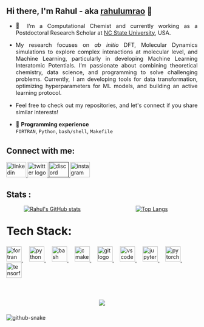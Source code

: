 <h2>Hi there, I'm Rahul - aka <a href="https://github.com/rahulumrao">rahulumrao</a> 👋</h3>

<ul style="font-size: 1.04em; text-align: justify;">
  <li>🔭 I’m a Computational Chemist and currently working as a Postdoctoral Research Scholar at <a href="https://www.ncsu.edu/" target="_blank">NC State University</a>, USA.</li><p>
  <li>My research focuses on <em>ab initio</em> DFT, Molecular Dynamics simulations to explore complex interactions at molecular level, and Machine Learning, particularly in developing Machine Learning Interatomic Potentials. I’m passionate about combining theoretical chemistry, data science, and programming to solve challenging problems. Currently, I am developing tools for data transformation, optimizing hyperparameters for ML models, and building an active learning protocol.</li><p>
  <li>Feel free to check out my repositories, and let's connect if you share similar interests!</li> <p>
  <li>🌱 <strong>Programming experience</strong><br>
    <code>FORTRAN</code>, <code>Python</code>, <code>bash/shell</code>, <code>Makefile</code>
  </li><p>
  <!-- <li>💬 Ask me about ... Anything</li><p>
  <li>⚡ Fun fact: ... I am half-finished!</li> -->
</ul>


## Connect with me:
<div align="left">
  <a href="https://www.linkedin.com/in/rahul-verma-6a8089121">
  <img src="https://raw.githubusercontent.com/maurodesouza/profile-readme-generator/master/src/assets/icons/social/linkedin/default.svg" width="52" height="40" alt="linkedin logo"  /> </a>
  <a href="https://twitter.com/rahul_818">
  <img src="https://raw.githubusercontent.com/maurodesouza/profile-readme-generator/master/src/assets/icons/social/twitter/default.svg" width="52" height="40" alt="twitter logo"  /> </a>
  <a href="">
  <img src="https://raw.githubusercontent.com/maurodesouza/profile-readme-generator/master/src/assets/icons/social/discord/default.svg" width="52" height="40" alt="discord logo"  /> </a>
  <a href="https://instagram.com/_rahul_umrao">
  <img src="https://raw.githubusercontent.com/maurodesouza/profile-readme-generator/master/src/assets/icons/social/instagram/default.svg" width="52" height="40" alt="instagram logo"  /> </a>
</div>

## Stats :
<!-- 
[![Rahul's GitHub stats](https://github-readme-stats.vercel.app/api?username=rahulumrao&show_icons=true&theme=merko)](https://github.com/rahulumrao/github-readme-stats)

[![Top Langs](https://github-readme-stats.vercel.app/api/top-langs/?username=rahulumrao&hide=javascript,html,Roff,css,Cmake&layout=compact&theme=radical)](https://github.com/rahulumrao/github-readme-stats)

[![](https://visitcount.itsvg.in/api?id=rahulumrao&label=Profile%20Views&color=12&pretty=true)](https://visitcount.itsvg.in) -->

<div style="display: flex; justify-content: space-around;">

  <div style="flex: 1; text-align: center; padding-right: 10px;">
    <a href="https://github.com/rahulumrao/github-readme-stats">
      <img src="https://github-readme-stats.vercel.app/api?username=rahulumrao&show_icons=true&theme=merko" alt="Rahul's GitHub stats" />
    </a>
  </div>

  <div style="flex: 1; text-align: center; padding-left: 10px;">
    <a href="https://github.com/rahulumrao/github-readme-stats">
      <img src="https://github-readme-stats.vercel.app/api/top-langs/?username=rahulumrao&hide=javascript,html,Roff,css,Cmake&layout=compact&theme=radical" alt="Top Langs" />
    </a>
  </div>

</div>

<br>
<!-- <p style="display: flex; align-items: center;">
  <img src="https://github.com/rahulumrao/rahulumrao/blob/main/skill.png" alt="Tech Stack icon" width="40" height="40" style="margin-right: 10px;">
  <strong style="font-size: 20px;">Tech Stack:</strong>
</p>   -->

<p style="display: flex; align-items: center;">
  <strong style="font-size: 30px;">Tech Stack:</strong>
</p>

###

<div align="left">
<a href="https://fortran-lang.org/">
  <img src="https://cdn.simpleicons.org/fortran/734F96" height="40" alt="fortran logo"  />
</a>
  <img width="12" />
<a href="https://www.python.org/">
  <img src="https://cdn.jsdelivr.net/gh/devicons/devicon/icons/python/python-original.svg" height="40" alt="python logo"  />
</a>
  <img width="12" />
<a href="https://www.gnu.org/software/bash/">
  <img src="https://cdn.jsdelivr.net/gh/devicons/devicon/icons/bash/bash-original.svg" height="40" alt="bash logo"  />
</a>
  <img width="12" />
<a href="https://cmake.org/">
  <img src="https://cdn.jsdelivr.net/gh/devicons/devicon/icons/cmake/cmake-original.svg" height="40" alt="cmake logo"  />
</a>
  <img width="12" />
<a href="https://github.com/">
  <img src="https://cdn.jsdelivr.net/gh/devicons/devicon/icons/git/git-original.svg" height="40" alt="git logo"  />
</a>
  <img width="12" />
<a href="https://code.visualstudio.com/">
  <img src="https://cdn.jsdelivr.net/gh/devicons/devicon/icons/vscode/vscode-original.svg" height="40" alt="vscode logo"  />
</a>
  <img width="12" />
<a href="https://jupyter.org/">
  <img src="https://cdn.jsdelivr.net/gh/devicons/devicon/icons/jupyter/jupyter-original.svg" height="40" alt="jupyter logo"  />
</a>
  <img width="12" />
<a href="https://pytorch.org/">
  <img src="https://cdn.jsdelivr.net/gh/devicons/devicon/icons/pytorch/pytorch-original.svg" height="40" alt="pytorch logo"  />
</a>
  <img width="12" />
<a href="https://www.tensorflow.org/">
  <img src="https://cdn.jsdelivr.net/gh/devicons/devicon/icons/tensorflow/tensorflow-original.svg" height="40" alt="tensorflow logo"  />
</a>
</div>

<br />

###

<!-- <img align="right" height="150" src="https://i.imgflip.com/65efzo.gif"  /> -->

###

###
<br>
<div align="center">
  <img src="https://profile-counter.glitch.me/rahulumrao/count.svg?"  />
</div>

###
<picture>
  <source media="(prefers-color-scheme: dark)" srcset="https://raw.githubusercontent.com/rahulumrao/rahulumrao/output/github-snake-dark.svg" />
  <source media="(prefers-color-scheme: light)" srcset="https://raw.githubusercontent.com/rahulumrao/rahulumrao/output/github-snake.svg" />
  <img alt="github-snake" src="https://raw.githubusercontent.com/tobiasmeyhoefer/tobiasmeyhoefer/output/github-snake.svg" />
</picture>

